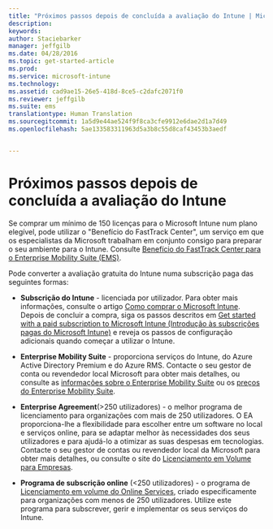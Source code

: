 ```yaml
---
title: "Próximos passos depois de concluída a avaliação do Intune | Microsoft Intune"
description: 
keywords: 
author: Staciebarker
manager: jeffgilb
ms.date: 04/28/2016
ms.topic: get-started-article
ms.prod: 
ms.service: microsoft-intune
ms.technology: 
ms.assetid: cad9ae15-26e5-418d-8ce5-c2dafc2071f0
ms.reviewer: jeffgilb
ms.suite: ems
translationtype: Human Translation
ms.sourcegitcommit: 1a5d9e44ae524f9f8ca3cfe9912e6dae2d1a7d49
ms.openlocfilehash: 5ae133583311963d5a3b8c55d8caf43453b3aedf


---
```


# Próximos passos depois de concluída a avaliação do Intune
Se comprar um mínimo de 150 licenças para o Microsoft Intune num plano elegível, pode utilizar o "Benefício do FastTrack Center", um serviço em que os especialistas da Microsoft trabalham em conjunto consigo para preparar o seu ambiente para o Intune. Consulte [Benefício do FastTrack Center para o Enterprise Mobility Suite (EMS)](https://docs.microsoft.com/enterprise-mobility/Solutions/fasttrack-center-benefit-for-enterprise-mobility-suite-ems).

Pode converter a avaliação gratuita do Intune numa subscrição paga das seguintes formas:

-   **Subscrição do Intune** - licenciada por utilizador. Para obter mais informações, consulte o artigo [Como comprar o Microsoft Intune](http://www.microsoft.com/en-us/server-cloud/products/microsoft-intune/Purchasing.aspx). Depois de concluir a compra, siga os passos descritos em [Get started with a paid subscription to Microsoft Intune (Introdução às subscrições pagas do Microsoft Intune)](/intune/get-started/start-with-a-paid-subscription-to-microsoft-intune) e reveja os passos de configuração adicionais quando começar a utilizar o Intune.

-   **Enterprise Mobility Suite** - proporciona serviços do Intune, do Azure Active Directory Premium e do Azure RMS. Contacte o seu gestor de conta ou revendedor local Microsoft para obter mais detalhes, ou consulte as [informações sobre o Enterprise Mobility Suite](https://www.microsoft.com/en-us/server-cloud/enterprise-mobility/overview.aspx) ou os [preços do Enterprise Mobility Suite](http://www.microsoft.com/en-us/server-cloud/products/enterprise-mobility-suite/Purchasing.aspx).

-   **Enterprise Agreement**(&gt;250 utilizadores) - o melhor programa de licenciamento para organizações com mais de 250 utilizadores. O EA proporciona-lhe a flexibilidade para escolher entre um software no local e serviços online, para se adaptar melhor às necessidades dos seus utilizadores e para ajudá-lo a otimizar as suas despesas em tecnologias. Contacte o seu gestor de contas ou revendedor local da Microsoft para obter mais detalhes, ou consulte o site do [Licenciamento em Volume para Empresas](http://www.microsoft.com/licensing/licensing-options/enterprise.aspx).

-   **Programa de subscrição online** (&lt;250 utilizadores) - o programa de [Licenciamento em volume do Online Services](http://www.microsoft.com/licensing/online-services/default.aspx), criado especificamente para organizações com menos de 250 utilizadores. Utilize este programa para subscrever, gerir e implementar os seus serviços do Intune.



<!--HONumber=Jun16_HO4-->


